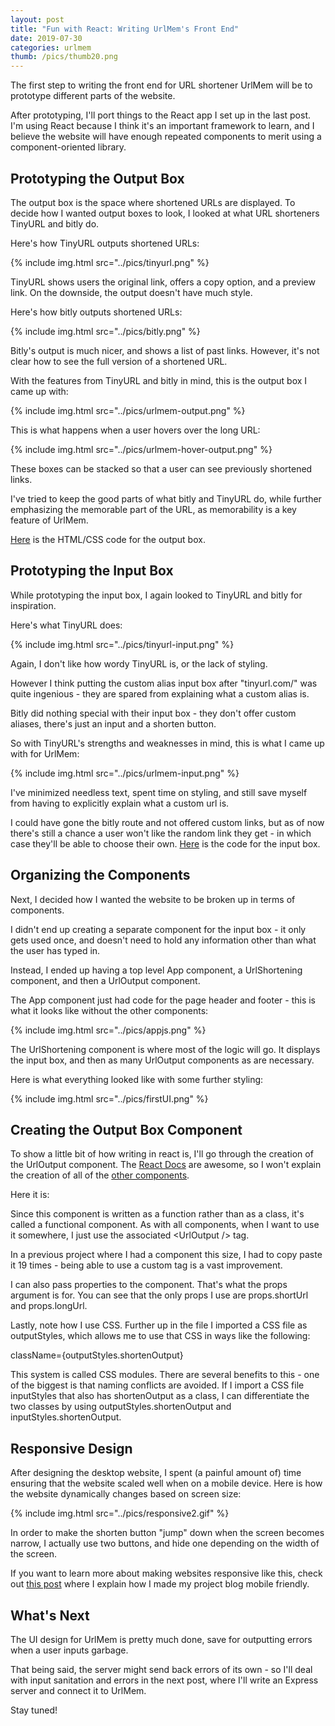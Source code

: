 ```yaml
---
layout: post
title: "Fun with React: Writing UrlMem's Front End"
date: 2019-07-30
categories: urlmem
thumb: /pics/thumb20.png
---
```


The first step to writing the front end for URL shortener UrlMem will be to
prototype different parts of the website.

After prototyping, I'll port things to the React app I set up in the last post.
I'm using React because I think it's an important framework to learn, and I
believe the website will have enough repeated components to merit using a
component-oriented library.

## Prototyping the Output Box

The output box is the space where shortened URLs are displayed. To decide  how I
wanted output boxes to look, I looked at what URL shorteners TinyURL and bitly
do.

Here's how TinyURL outputs shortened URLs:

{% include img.html src="../pics/tinyurl.png" %}

TinyURL shows users the original link, offers a copy option, and a preview link.
On the downside, the output doesn't have much style.

Here's how bitly outputs shortened URLs:

{% include img.html src="../pics/bitly.png" %}

Bitly's output is much nicer, and shows a list of past links. However, it's not
clear how to see the full version of a shortened URL.

With the features from TinyURL and bitly in mind, this is the output box I came
up with:

{% include img.html src="../pics/urlmem-output.png" %}

This is what happens when a user hovers over the long URL:

{% include img.html src="../pics/urlmem-hover-output.png" %}

These boxes can be stacked so that a user can see previously shortened links.

I've tried to keep the good parts of what bitly and TinyURL do, while further
emphasizing the memorable part of the URL, as memorability is a key
feature of UrlMem.

[Here](https://gist.github.com/J3698/62133baa7cb7e08319df0ccad0dff47f?ts=2)
is the HTML/CSS code for the output box.

## Prototyping the Input Box

While prototyping the input box, I again looked to TinyURL and bitly for
inspiration.

Here's what TinyURL does:

{% include img.html src="../pics/tinyurl-input.png" %}

Again, I don't like how wordy TinyURL is, or the lack of styling.

However I think putting the custom alias input box after "tinyurl.com/" was quite
ingenious - they are spared from explaining what a custom alias is.

Bitly did nothing special with their input box - they don't offer custom aliases,
there's just an input and a shorten button.

So with TinyURL's strengths and weaknesses in mind, this is what I came up with
for UrlMem:

{% include img.html src="../pics/urlmem-input.png" %}

I've minimized needless text, spent time on styling, and still save myself from
having to explicitly explain what a custom url is.

I could have gone the bitly route and not offered custom links, but as of now
there's still a chance a user won't like the random link they get - in which
case they'll be able to choose their own.
[Here](https://gist.github.com/J3698/c4da1ed920979bf9b5f8f7131493a32d?ts=2) is
the code for the input box.

## Organizing the Components

Next, I decided how I wanted the website to be broken up in terms of components.

I didn't end up creating a separate component for the input box - it only gets
used once, and doesn't need to hold any information other than what the user has
typed in.

Instead, I ended up having a top level App component, a UrlShortening component,
and then a UrlOutput component.

The App component just had code for the page header and footer - this is what it
looks like without the other components:

{% include img.html src="../pics/appjs.png" %}

The UrlShortening component is where most of the logic will go. It displays the
input box, and then as many UrlOutput components as are necessary.

Here is what everything looked like with some further styling:

{% include img.html src="../pics/firstUI.png" %}

## Creating the Output Box Component

To show a little bit of how writing in react is, I'll go through the creation of
the UrlOutput component. The
[React Docs](https://reactjs.org/docs/getting-started.html) are awesome, so I
won't explain the creation of all of the
[other components](https://github.com/J3698/urlmem).

Here it is:
<script src="https://gist.github.com/J3698/349a48e32c9d4c8b67650a12a839d798.js"></script>

Since this component is written as a function rather than as a class, it's called
a functional component. As with all components, when I want to use it somewhere, I
just use the associated <span class="code">&lt;UrlOutput /&gt;</span> tag.

In a previous project where I had a component this size, I had to copy paste it 19
times - being able to use a custom tag is a vast improvement.

I can also pass properties to the component. That's what the props argument is
for. You can see that the only props I use are props.shortUrl and props.longUrl.

Lastly, note how I use CSS. Further up in the file I imported a CSS file as
outputStyles, which allows me to use that CSS in ways like the following:

<div class="code">className={outputStyles.shortenOutput}</div>

This system is called CSS modules. There are several benefits to this - one of the
biggest is that naming conflicts are avoided. If I import a CSS file inputStyles
that also has shortenOutput as a class, I can differentiate the two classes by
using outputStyles.shortenOutput and inputStyles.shortenOutput.

## Responsive Design

After designing the desktop website, I spent (a painful amount of) time ensuring
that the website scaled well when on a mobile device. Here is how the website
dynamically changes based on screen size:

{% include img.html src="../pics/responsive2.gif" %}

In order to make the shorten button "jump" down when the screen becomes narrow,
I actually use two buttons, and hide one depending on the width of the screen.

If you want to learn more about making websites responsive like this, check out
[this post](https://antiprojects.com/website/mobile-last-making-this-website-mobile-friendly)
where I explain how I made my project blog mobile friendly.

## What's Next

The UI design for UrlMem is pretty much done, save for outputting errors when a
user inputs garbage.

That being said, the server might send back errors of its own - so I'll deal with
input sanitation and errors in the next post, where I'll write an Express server
and connect it to UrlMem.

Stay tuned!
